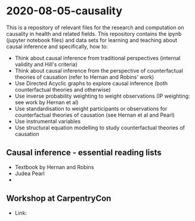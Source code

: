 # 2020-08-05-causality
This is a repository of relevant files for the research and computation on causality in health and related fields.
This repository contains the ipynb (jupyter notebook files) and data sets for learning and teaching about causal inference and specifically, how to:

- Think about causal inference from traditional perspectives (internal validity and Hill's criteria)
- Think about causal inference from the perspective of counterfactual theories of causation (refer to Hernan and Robins' work)
- Use Directed Acyclic graphs to explore causal inference (both counterfactual theories and otherwise)
- Use inverse probability weighting to weight observations (IP weighting: see work by Hernan et al)
- Use standardisation to weight participants or observations for counterfactual theories of causation (see Hernan et al and Pearl)
- Use instrumental variables 
- Use structural equation modelling to study counterfactual theories of causation

## Causal inference - essential reading lists

- Textbook by Hernan and Robins
- Judea Pearl 
- 

## Workshop at CarpentryCon
- Link: 
